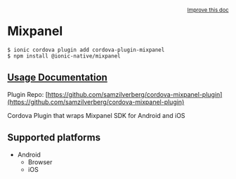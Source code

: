 <a style="float:right;font-size:12px;" href="http://github.com/ionic-team/ionic-native/edit/master/src/@ionic-native/plugins/mixpanel/index.ts#L3">
  Improve this doc
</a>

# Mixpanel

```
$ ionic cordova plugin add cordova-plugin-mixpanel
$ npm install @ionic-native/mixpanel
```

## [Usage Documentation](https://ionicframework.com/docs/native/mixpanel/)

Plugin Repo: [https://github.com/samzilverberg/cordova-mixpanel-plugin](https://github.com/samzilverberg/cordova-mixpanel-plugin)

Cordova Plugin that wraps Mixpanel SDK for Android and iOS

## Supported platforms

- Android
  - Browser
  - iOS
  


